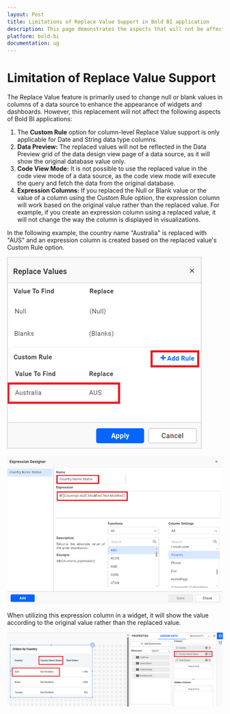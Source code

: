 ```yaml
---
layout: Post
title: Limitations of Replace Value Support in Bold BI application
description: This page demonstrates the aspects that will not be affected by the Replace Value support in the Bold BI
platform: bold-bi
documentation: ug
---
```


# Limitation of Replace Value Support

The Replace Value feature is primarily used to change null or blank values in columns of a data source to enhance the appearance of widgets and dashboards. However, this replacement will not affect the following aspects of Bold BI applications:

1. The **Custom Rule** option for column-level Replace Value support is only applicable for Date and String data type columns.
2. **Data Preview:** The replaced values will not be reflected in the Data Preview grid of the data design view page of a data source, as it will show the original database value only.
3. **Code View Mode:** It is not possible to use the replaced value in the code view mode of a data source, as the code view mode will execute the query and fetch the data from the original database.
4. **Expression Columns:** If you replaced the Null or Blank value or the value of a column using the Custom Rule option, the expression column will work based on the original value rather than the replaced value. For example, if you create an expression column using a replaced value, it will not change the way the column is displayed in visualizations.

In the following example, the country name "Australia" is replaced with "AUS" and an expression column is created based on the replaced value's Custom Rule option. 
 
  ![Add Rule for Country](/static/assets/working-with-datasource/configuring-replace-value/images/add-rule-country.png)

  ![Country Name Expression](/static/assets/working-with-datasource/configuring-replace-value/images/country-name-exp.png)  
 
When utilizing this expression column in a widget, it will show the value according to the original value rather than the replaced value.

  ![Country Name Expression](/static/assets/working-with-datasource/configuring-replace-value/images/bind-exp-in-grid.png)